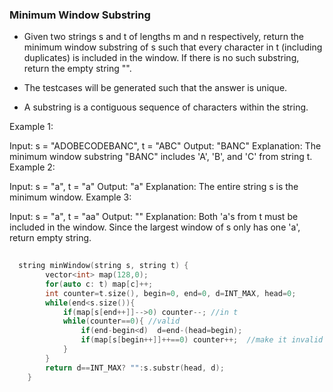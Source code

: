 ### __Minimum Window Substring__

- Given two strings s and t of lengths m and n respectively, return the minimum window substring 
of s such that every character in t (including duplicates) is included in the window. If there 
is no such substring, return the empty string "".

- The testcases will be generated such that the answer is unique.

- A substring is a contiguous sequence of characters within the string.

 

Example 1:

Input: s = "ADOBECODEBANC", t = "ABC" 
Output: "BANC"
Explanation: The minimum window substring "BANC" includes 'A', 'B', and 'C' from string t.
Example 2:

Input: s = "a", t = "a"
Output: "a"
Explanation: The entire string s is the minimum window.
Example 3:

Input: s = "a", t = "aa"
Output: ""
Explanation: Both 'a's from t must be included in the window.
Since the largest window of s only has one 'a', return empty string.

```cpp
  
  string minWindow(string s, string t) {
        vector<int> map(128,0);
        for(auto c: t) map[c]++;
        int counter=t.size(), begin=0, end=0, d=INT_MAX, head=0;
        while(end<s.size()){
            if(map[s[end++]]-->0) counter--; //in t
            while(counter==0){ //valid
                if(end-begin<d)  d=end-(head=begin);
                if(map[s[begin++]]++==0) counter++;  //make it invalid
            }  
        }
        return d==INT_MAX? "":s.substr(head, d);
    }
 ``` 
